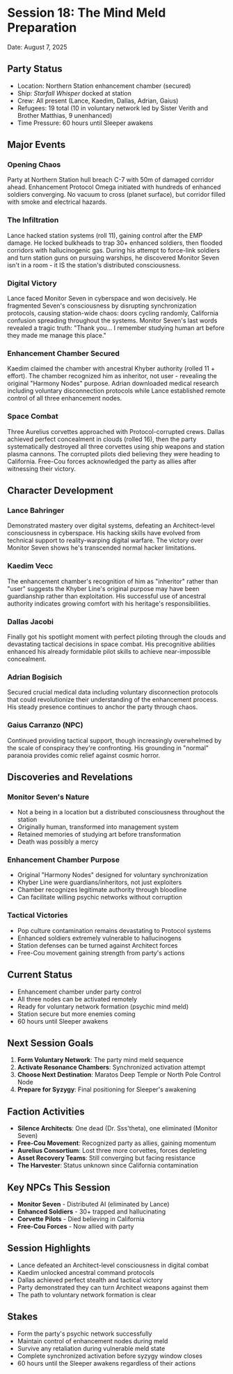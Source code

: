 # Session 18: The Mind Meld Preparation
Date: August 7, 2025

## Party Status
- Location: Northern Station enhancement chamber (secured)
- Ship: *Starfall Whisper* docked at station
- Crew: All present (Lance, Kaedim, Dallas, Adrian, Gaius)
- Refugees: 19 total (10 in voluntary network led by Sister Verith and Brother Matthias, 9 unenhanced)
- Time Pressure: 60 hours until Sleeper awakens

## Major Events

### Opening Chaos
Party at Northern Station hull breach C-7 with 50m of damaged corridor ahead. Enhancement Protocol Omega initiated with hundreds of enhanced soldiers converging. No vacuum to cross (planet surface), but corridor filled with smoke and electrical hazards.

### The Infiltration
Lance hacked station systems (roll 11), gaining control after the EMP damage. He locked bulkheads to trap 30+ enhanced soldiers, then flooded corridors with hallucinogenic gas. During his attempt to force-link soldiers and turn station guns on pursuing warships, he discovered Monitor Seven isn't in a room - it IS the station's distributed consciousness.

### Digital Victory
Lance faced Monitor Seven in cyberspace and won decisively. He fragmented Seven's consciousness by disrupting synchronization protocols, causing station-wide chaos: doors cycling randomly, California confusion spreading throughout the systems. Monitor Seven's last words revealed a tragic truth: "Thank you... I remember studying human art before they made me manage this place."

### Enhancement Chamber Secured
Kaedim claimed the chamber with ancestral Khyber authority (rolled 11 + effort). The chamber recognized him as inheritor, not user - revealing the original "Harmony Nodes" purpose. Adrian downloaded medical research including voluntary disconnection protocols while Lance established remote control of all three enhancement nodes.

### Space Combat
Three Aurelius corvettes approached with Protocol-corrupted crews. Dallas achieved perfect concealment in clouds (rolled 16), then the party systematically destroyed all three corvettes using ship weapons and station plasma cannons. The corrupted pilots died believing they were heading to California. Free-Cou forces acknowledged the party as allies after witnessing their victory.

## Character Development

### Lance Bahringer
Demonstrated mastery over digital systems, defeating an Architect-level consciousness in cyberspace. His hacking skills have evolved from technical support to reality-warping digital warfare. The victory over Monitor Seven shows he's transcended normal hacker limitations.

### Kaedim Vecc
The enhancement chamber's recognition of him as "inheritor" rather than "user" suggests the Khyber Line's original purpose may have been guardianship rather than exploitation. His successful use of ancestral authority indicates growing comfort with his heritage's responsibilities.

### Dallas Jacobi
Finally got his spotlight moment with perfect piloting through the clouds and devastating tactical decisions in space combat. His precognitive abilities enhanced his already formidable pilot skills to achieve near-impossible concealment.

### Adrian Bogisich
Secured crucial medical data including voluntary disconnection protocols that could revolutionize their understanding of the enhancement process. His steady presence continues to anchor the party through chaos.

### Gaius Carranzo (NPC)
Continued providing tactical support, though increasingly overwhelmed by the scale of conspiracy they're confronting. His grounding in "normal" paranoia provides comic relief against cosmic horror.

## Discoveries and Revelations

### Monitor Seven's Nature
- Not a being in a location but a distributed consciousness throughout the station
- Originally human, transformed into management system
- Retained memories of studying art before transformation
- Death was possibly a mercy

### Enhancement Chamber Purpose
- Original "Harmony Nodes" designed for voluntary synchronization
- Khyber Line were guardians/inheritors, not just exploiters
- Chamber recognizes legitimate authority through bloodline
- Can facilitate willing psychic networks without corruption

### Tactical Victories
- Pop culture contamination remains devastating to Protocol systems
- Enhanced soldiers extremely vulnerable to hallucinogens
- Station defenses can be turned against Architect forces
- Free-Cou movement gaining strength from party's actions

## Current Status
- Enhancement chamber under party control
- All three nodes can be activated remotely
- Ready for voluntary network formation (psychic mind meld)
- Station secure but more enemies coming
- 60 hours until Sleeper awakens

## Next Session Goals
1. **Form Voluntary Network**: The party mind meld sequence
2. **Activate Resonance Chambers**: Synchronized activation attempt
3. **Choose Next Destination**: Maratos Deep Temple or North Pole Control Node
4. **Prepare for Syzygy**: Final positioning for Sleeper's awakening

## Faction Activities
- **Silence Architects**: One dead (Dr. Sss'theta), one eliminated (Monitor Seven)
- **Free-Cou Movement**: Recognized party as allies, gaining momentum
- **Aurelius Consortium**: Lost three more corvettes, forces depleting
- **Asset Recovery Teams**: Still converging but facing resistance
- **The Harvester**: Status unknown since California contamination

## Key NPCs This Session
- **Monitor Seven** - Distributed AI (eliminated by Lance)
- **Enhanced Soldiers** - 30+ trapped and hallucinating
- **Corvette Pilots** - Died believing in California
- **Free-Cou Forces** - Now allied with party

## Session Highlights
- Lance defeated an Architect-level consciousness in digital combat
- Kaedim unlocked ancestral command protocols
- Dallas achieved perfect stealth and tactical victory
- Party demonstrated they can turn Architect weapons against them
- The path to voluntary network formation is clear

## Stakes
- Form the party's psychic network successfully
- Maintain control of enhancement nodes during meld
- Survive any retaliation during vulnerable meld state
- Complete synchronized activation before syzygy window closes
- 60 hours until the Sleeper awakens regardless of their actions